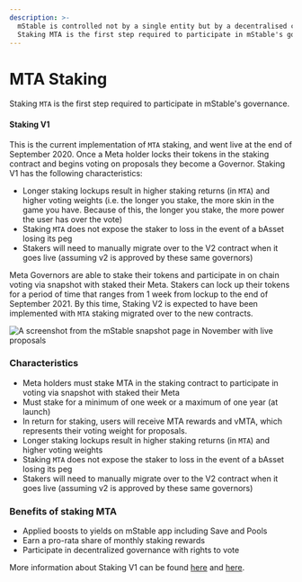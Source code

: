 ```yaml
---
description: >-
  mStable is controlled not by a single entity but by a decentralised community.
  Staking MTA is the first step required to participate in mStable's governance.
---
```


# MTA Staking

Staking `MTA` is the first step required to participate in mStable's governance.

#### **Staking V1**

This is the current implementation of `MTA` staking, and went live at the end of September 2020. Once a Meta holder locks their tokens in the staking contract and begins voting on proposals they become a Governor. Staking V1 has the following characteristics:

* Longer staking lockups result in higher staking returns \(in `MTA`\) and higher voting weights \(i.e. the longer you stake, the more skin in the game you have. Because of this, the longer you stake, the more power the user has over the vote\)
* Staking `MTA` does not expose the staker to loss in the event of a bAsset losing its peg
* Stakers will need to manually migrate over to the V2 contract when it goes live \(assuming v2 is approved by these same governors\)

Meta Governors are able to stake their tokens and participate in on chain voting via snapshot with staked their Meta. Stakers can lock up their tokens for a period of time that ranges from 1 week from lockup to the end of September 2021. By this time, Staking V2 is expected to have been implemented with `MTA` staking migrated over to the new contracts.

![A screenshot from the mStable snapshot page in November with live proposals](https://gblobscdn.gitbook.com/assets%2F-LxR8Ppz-_JQ7mRRKKgl%2F-MLO0ggqaSRmu0vTnW9l%2F-MLO1QOLsusXXKmiOghn%2FScreen%20Shot%202020-11-05%20at%204.32.26%20pm.png?alt=media&token=250bd578-2906-4109-9e2e-bd7202e5ccc6)

### **Characteristics**

* Meta holders must stake MTA in the staking contract to participate in voting via snapshot with staked their Meta
* Must stake for a minimum of one week or a maximum of one year \(at launch\)
* In return for staking, users will receive MTA rewards and vMTA, which represents their voting weight for proposals.
* Longer staking lockups result in higher staking returns \(in `MTA`\) and higher voting weights
* Staking `MTA` does not expose the staker to loss in the event of a bAsset losing its peg
* Stakers will need to manually migrate over to the V2 contract when it goes live \(assuming v2 is approved by these same governors\)

### Benefits of staking MTA

* Applied boosts to yields on mStable app including Save and Pools
* Earn a pro-rata share of monthly staking rewards
* Participate in decentralized governance with rights to vote

More information about Staking V1 can be found [here](https://medium.com/mstable/mstable-v1-staking-launch-33a0a8f5da27) and [here](https://medium.com/mstable/mta-staking-v1-voting-weights-and-rewards-3a25d1d42124).

